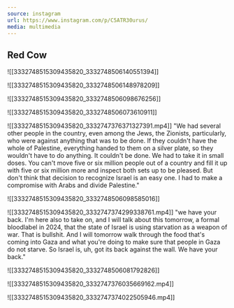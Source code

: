 ```yaml
---
source: instagram
url: https://www.instagram.com/p/C5ATR30urus/
media: multimedia
---
```


## Red Cow

![[3332748515309435820_3332748506140551394]]

![[3332748515309435820_3332748506148978209]]

![[3332748515309435820_3332748506098676256]]

![[3332748515309435820_3332748506073610911]]

![[3332748515309435820_3332747376371327391.mp4]]
	"We had several other people in the country, even among the Jews,
	the Zionists, particularly, who were against anything that was to be done.
	If they couldn't have the whole of Palestine, everything handed to them on a silver plate,
	so they wouldn't have to do anything. It couldn't be done. We had to take it in small doses.
	You can't move five or six million people out of a country and fill it up with five or six million more
	and inspect both sets up to be pleased.
	But don't think that decision to recognize Israel is an easy one.
	I had to make a compromise with Arabs and divide Palestine."

![[3332748515309435820_3332748506098585016]]

![[3332748515309435820_3332747374299338761.mp4]]
	"we have your back. I'm here also to take on, and I will talk about this tomorrow, a formal
	bloodlabel in 2024, that the state of Israel is using starvation as a weapon of war.
	That is bullshit. And I will tomorrow walk through the food that's coming into Gaza and
	what you're doing to make sure that people in Gaza do not starve. So Israel is, uh,
	got its back against the wall. We have your back."


![[3332748515309435820_3332748506081792826]]

![[3332748515309435820_3332747376035669162.mp4]]



![[3332748515309435820_3332747374022505946.mp4]]

